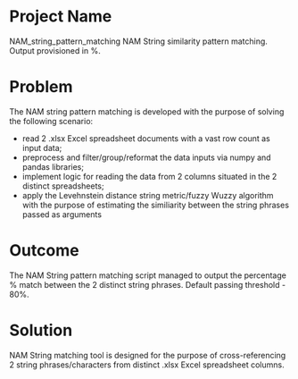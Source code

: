 # Project Name

NAM_string_pattern_matching
NAM String similarity pattern matching. Output provisioned in %.

# Problem

The NAM string pattern matching is developed with the purpose of solving the following scenario:
- read 2 .xlsx Excel spreadsheet documents with a vast row count as input data;
- preprocess and filter/group/reformat the data inputs via numpy and pandas libraries;
- implement logic for reading the data from 2 columns situated in the 2 distinct spreadsheets;
- apply the Levehnstein distance string metric/fuzzy Wuzzy algorithm with the purpose of estimating the similiarity
between the string phrases passed as arguments

# Outcome

The NAM String pattern matching script managed to output the percentage % match between the 2 distinct string phrases. 
Default passing threshold - 80%.


# Solution

NAM String matching tool is designed for the purpose of cross-referencing 2 string phrases/characters from distinct .xlsx Excel spreadsheet columns.
